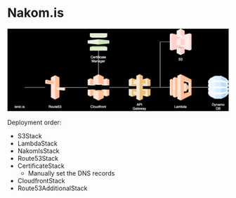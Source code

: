 # Nakom.is

![Architecture](architecture/nakom.is%20architecture.drawio.svg)

Deployment order:

* S3Stack
* LambdaStack
* NakomIsStack
* Route53Stack
* CertificateStack
    * Manually set the DNS records
* CloudfrontStack
* Route53AdditionalStack